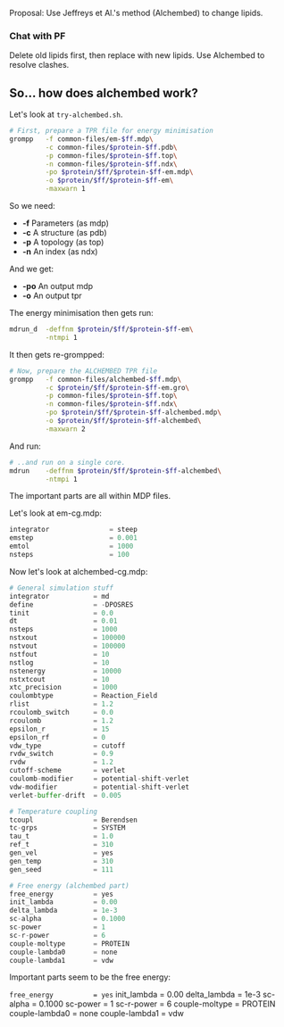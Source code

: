 Proposal: Use Jeffreys et Al.'s method (Alchembed) to change lipids.

### Chat with PF

Delete old lipids first, then replace with new lipids. Use Alchembed to resolve clashes.

So... how does alchembed work?
------------------------------

Let's look at `try-alchembed.sh`. 

```bash
# First, prepare a TPR file for energy minimisation
grompp   -f common-files/em-$ff.mdp\
         -c common-files/$protein-$ff.pdb\
         -p common-files/$protein-$ff.top\
         -n common-files/$protein-$ff.ndx\
         -po $protein/$ff/$protein-$ff-em.mdp\
         -o $protein/$ff/$protein-$ff-em\
         -maxwarn 1
```

So we need:

- **-f** Parameters (as mdp)
- **-c** A structure (as pdb)
- **-p** A topology (as top)
- **-n** An index (as ndx)

And we get:

- **-po** An output mdp
- **-o** An output tpr

The energy minimisation then gets run:

```bash
mdrun_d  -deffnm $protein/$ff/$protein-$ff-em\
         -ntmpi 1
```

It then gets re-grompped:

```bash
# Now, prepare the ALCHEMBED TPR file
grompp   -f common-files/alchembed-$ff.mdp\
         -c $protein/$ff/$protein-$ff-em.gro\
         -p common-files/$protein-$ff.top\
         -n common-files/$protein-$ff.ndx\
         -po $protein/$ff/$protein-$ff-alchembed.mdp\
         -o $protein/$ff/$protein-$ff-alchembed\
         -maxwarn 2
```

And run:

```bash
# ..and run on a single core. 
mdrun    -deffnm $protein/$ff/$protein-$ff-alchembed\
         -ntmpi 1
```

The important parts are all within MDP files.

Let's look at em-cg.mdp:

```python
integrator               = steep
emstep                   = 0.001
emtol                    = 1000
nsteps                   = 100
```

Now let's look at alchembed-cg.mdp:

```python
# General simulation stuff
integrator           = md           
define               = -DPOSRES
tinit                = 0.0          
dt                   = 0.01
nsteps               = 1000
nstxout              = 100000
nstvout              = 100000
nstfout              = 10
nstlog               = 10
nstenergy            = 10000
nstxtcout            = 10
xtc_precision        = 1000
coulombtype          = Reaction_Field
rlist                = 1.2
rcoulomb_switch      = 0.0  
rcoulomb             = 1.2
epsilon_r            = 15
epsilon_rf           = 0   
vdw_type             = cutoff 
rvdw_switch          = 0.9
rvdw                 = 1.2
cutoff-scheme        = verlet
coulomb-modifier     = potential-shift-verlet
vdw-modifier         = potential-shift-verlet
verlet-buffer-drift  = 0.005

# Temperature coupling
tcoupl               = Berendsen
tc-grps              = SYSTEM
tau_t                = 1.0 
ref_t                = 310 
gen_vel              = yes
gen_temp             = 310
gen_seed             = 111

# Free energy (alchembed part)
free_energy          = yes
init_lambda          = 0.00
delta_lambda         = 1e-3
sc-alpha             = 0.1000
sc-power             = 1
sc-r-power           = 6
couple-moltype       = PROTEIN
couple-lambda0       = none
couple-lambda1       = vdw
```

Important parts seem to be the free energy:

`free_energy          = yes`
init_lambda          = 0.00
delta_lambda         = 1e-3
sc-alpha             = 0.1000
sc-power             = 1
sc-r-power           = 6
couple-moltype       = PROTEIN
couple-lambda0       = none
couple-lambda1       = vdw